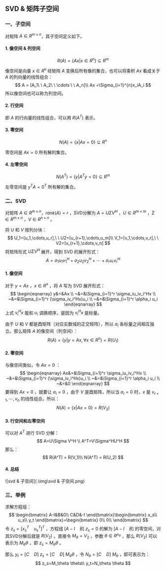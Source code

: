 ## SVD & 矩阵子空间

### 一、子空间

对矩阵 $A\in R^{m\times n}$，其子空间定义如下。

#### 1. 像空间 & 列空间

$$
R(A)=\{Ax|x\in R^n\}\subseteq R^m
$$

像空间是向量 $x\in R ^n$ 经矩阵 $A$ 变换后所有像的集合，也可以将乘积 $Ax$ 看成关于 $A$ 的列向量的线性组合：
$$
A = [A_1\ \ A_2\ \ \cdots \ \ A_n]\\
Ax =\Sigma_{i=1}^{n}x_iA_i
$$
所以像空间也可以称为列空间。

#### 2. 行空间

即 $A$ 的行向量的线性组合，可以用 $R(A^T)$ 表示。

#### 3. 零空间

$$
N(A)=\{x|Ax=0\}\subseteq R^n
$$

零空间是 $Ax=0$ 所有解的集合。

#### 4. 左零空间

$$
N(A^T)=\{y|A^Ty=0\}\subseteq R^m
$$

左零空间是 $y^TA=0^T$ 所有解的集合。



### 二、SVD

对矩阵 $A\in R^{m\times n}$，$rank(A)=r$ ，SVD分解为 $A=U\Sigma V^H$ ，$U\in R^{m\times m}$ ，$\Sigma \in R^{m\times n}$ ，$V\in R^{n\times n}$ 。

将 $U$ 和 $V$ 按列分块：
$$
U_1=[u_1,\cdots,u_r],\ \ U2=[u_{r+1},\cdots,u_m]\\
V_1=[v_1,\cdots,v_r],\ \ V2=[v_{r+1},\cdots,v_n]
$$
将矩阵形式 $U\Sigma V^H$ 展开，得到 SVD 的展开形式：
$$
A=\sigma_1u_1v_1^H+\sigma_2u_2v_2^H+\cdots+\sigma_ru_rv_r^H
$$


#### 1. 像空间

对于 $y=Ax$ ，$x\in R^n$ ，将 $A$ 写为 SVD 展开形式：
$$
\begin{eqnarray}   
y&=&Ax     \\
~&=&\Sigma_{i=1}^r \sigma_iu_iv_i^Hx   \\
~&=&\Sigma_{i=1}^r (\sigma_iv_i^Hx)u_i \\
~&=&\Sigma_{i=1}^r \alpha_i u_i
\end{eqnarray}
$$
上式 $v_i^Hx$ 能和 $u_i$ 调换顺序，是因为 $v_i^Hx$ 是标量。

由于 $U$ 和 $V$ 都是酉矩阵（对应实数域的正交矩阵），所以 $\alpha_i$ 各标量之间相互独立。那么矩阵 $A$ 的像空间（列空间）：
$$
R(A)=\{y|y=Ax,\forall x\in R^n\}=R(U_1)
$$

#### 2. 零空间

与像空间类似，令 $Ax=0$ ：
$$
\begin{eqnarray}   
Ax&=&\Sigma_{i=1}^r \sigma_iu_iv_i^Hx     \\
~&=&\Sigma_{i=1}^r (\sigma_iv_i^Hx)u_i \\
~&=&\Sigma_{i=1}^r \alpha_i u_i        \\
~&=&0
\end{eqnarray}
$$
要得到 $Ax=0$ ，就要让 $\alpha_i = 0$ ，由于 $V$ 是酉矩阵，所以当 $\alpha_i = 0$ 时，$x$ 是 $v_{r+1},\cdots,v_n$ 的线性组合。所以：
$$
N(A)=\{x|Ax=0\}=R(V_2)
$$

#### 3. 行空间和左零空间

可以对 $A^T$ 进行 SVD 分解：
$$
A=U\Sigma V^H \\
A^T=V\Sigma^HU^H
$$
那么：
$$
R(A^T) = R(V_1)\\
N(A^T) = R(U_2)
$$

#### 4. 总结

![svd & 子空间](.\img\svd & 子空间.png)



### 三、举例

求解方程组：
$$
\begin{bmatrix}
A-I&B&0\\
C&D&-I
\end{bmatrix}\begin{bmatrix}
x_s\\
u_s\\
y_t
\end{bmatrix}=\begin{bmatrix}
0\\
0\\
\end{bmatrix}
$$
令 $z_s=[x_s^T\ \ \ \ u_s^T]^T$ ，方程组 $[A-I\ \ \ \ B]\ z_s=0$ 的解为 $[A-I\ \ \ \ B]$ 的零空间，对其SVD分解后就是 $R(V_2)$ 。直接令 $M_\theta = V_2$ ，参数 $\theta \in R^{n_{\theta}}$ ，那么 $R(V_2)$ 可以表示为 $M_{\theta}\theta$ ，即 $z_s=M_{\theta}\theta$ 。

那么 $y_t=[C\ \ \ \ D]\ z_s=[C\ \ \ \ D]\ M_{\theta}\theta$ ，令 $N_\theta=[C\ \ \ \ D]\ M_{\theta}$  ，即可表示为：
$$
z_s=M_\theta \theta\\
y_t=N_\theta \theta
$$


